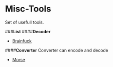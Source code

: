 Misc-Tools
==========
Set of usefull tools.

###**List**
####**Decoder**
- [Brainfuck](https://github.com/MiniPixel458/Misc-Tools/tree/master/decoder/brainfuck)

####**Converter**
Converter can encode and decode
- [Morse](https://github.com/MiniPixel458/Misc-Tools/tree/master/converter/morseconverter)
